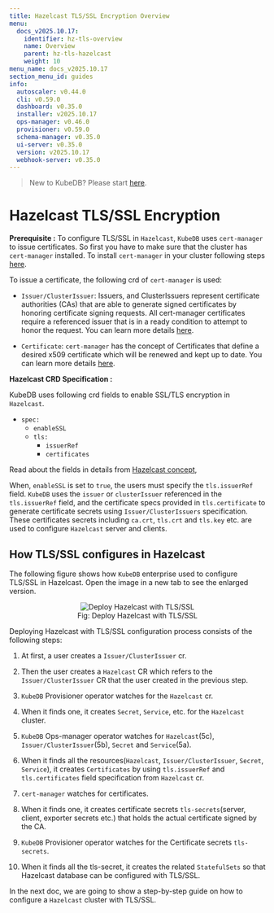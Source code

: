 ```yaml
---
title: Hazelcast TLS/SSL Encryption Overview
menu:
  docs_v2025.10.17:
    identifier: hz-tls-overview
    name: Overview
    parent: hz-tls-hazelcast
    weight: 10
menu_name: docs_v2025.10.17
section_menu_id: guides
info:
  autoscaler: v0.44.0
  cli: v0.59.0
  dashboard: v0.35.0
  installer: v2025.10.17
  ops-manager: v0.46.0
  provisioner: v0.59.0
  schema-manager: v0.35.0
  ui-server: v0.35.0
  version: v2025.10.17
  webhook-server: v0.35.0
---
```


> New to KubeDB? Please start [here](/docs/v2025.10.17/README).

# Hazelcast TLS/SSL Encryption

**Prerequisite :** To configure TLS/SSL in `Hazelcast`, `KubeDB` uses `cert-manager` to issue certificates. So first you have to make sure that the cluster has `cert-manager` installed. To install `cert-manager` in your cluster following steps [here](https://cert-manager.io/docs/installation/kubernetes/).

To issue a certificate, the following crd of `cert-manager` is used:

- `Issuer/ClusterIssuer`: Issuers, and ClusterIssuers represent certificate authorities (CAs) that are able to generate signed certificates by honoring certificate signing requests. All cert-manager certificates require a referenced issuer that is in a ready condition to attempt to honor the request. You can learn more details [here](https://cert-manager.io/docs/concepts/issuer/).

- `Certificate`: `cert-manager` has the concept of Certificates that define a desired x509 certificate which will be renewed and kept up to date. You can learn more details [here](https://cert-manager.io/docs/concepts/certificate/).

**Hazelcast CRD Specification :**

KubeDB uses following crd fields to enable SSL/TLS encryption in `Hazelcast`.

- `spec:`
    - `enableSSL`
    - `tls:`
        - `issuerRef`
        - `certificates`

Read about the fields in details from [Hazelcast concept](/docs/v2025.10.17/guides/hazelcast/concepts/hazelcast),

When, `enableSSL` is set to `true`, the users must specify the `tls.issuerRef` field. `KubeDB` uses the `issuer` or `clusterIssuer` referenced in the `tls.issuerRef` field, and the certificate specs provided in `tls.certificate` to generate certificate secrets using `Issuer/ClusterIssuers` specification. These certificates secrets including `ca.crt`, `tls.crt` and `tls.key` etc. are used to configure `Hazelcast` server and clients.

## How TLS/SSL configures in Hazelcast

The following figure shows how `KubeDB` enterprise used to configure TLS/SSL in Hazelcast. Open the image in a new tab to see the enlarged version.

<figure align="center">
<img alt="Deploy Hazelcast with TLS/SSL" src="/docs/v2025.10.17/images/solr/tls.svg">
<figcaption align="center">Fig: Deploy Hazelcast with TLS/SSL</figcaption>
</figure>

Deploying Hazelcast with TLS/SSL configuration process consists of the following steps:

1. At first, a user creates a `Issuer/ClusterIssuer` cr.

2. Then the user creates a `Hazelcast` CR which refers to the `Issuer/ClusterIssuer` CR that the user created in the previous step.

3. `KubeDB` Provisioner operator watches for the `Hazelcast` cr.

4. When it finds one, it creates `Secret`, `Service`, etc. for the `Hazelcast` cluster.

5. `KubeDB` Ops-manager operator watches for `Hazelcast`(5c), `Issuer/ClusterIssuer`(5b), `Secret` and `Service`(5a).

6. When it finds all the resources(`Hazelcast`, `Issuer/ClusterIssuer`, `Secret`, `Service`), it creates `Certificates` by using `tls.issuerRef` and `tls.certificates` field specification from `Hazelcast` cr.

7. `cert-manager` watches for certificates.

8. When it finds one, it creates certificate secrets `tls-secrets`(server, client, exporter secrets etc.) that holds the actual certificate signed by the CA.

9. `KubeDB` Provisioner  operator watches for the Certificate secrets `tls-secrets`.

10. When it finds all the tls-secret, it creates the related `StatefulSets` so that Hazelcast database can be configured with TLS/SSL.

In the next doc, we are going to show a step-by-step guide on how to configure a `Hazelcast` cluster with TLS/SSL.